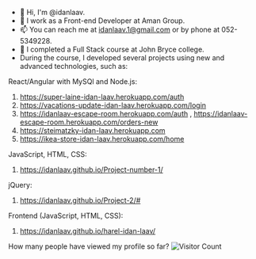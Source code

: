 - 👋 Hi, I'm @idanlaav.
- 👀 I work as a Front-end Developer at Aman Group.
- 📫 You can reach me at idanlaav.1@gmail.com or by phone at 052-5349228.
- 🌱 I completed a Full Stack course at John Bryce college.
- During the course, I developed several projects using new and advanced technologies, such as: 

React/Angular with MySQl and Node.js:
1. https://super-laine-idan-laav.herokuapp.com/auth
2. https://vacations-update-idan-laav.herokuapp.com/login
3. https://idanlaav-escape-room.herokuapp.com/auth , https://idanlaav-escape-room.herokuapp.com/orders-new
4. https://steimatzky-idan-laav.herokuapp.com
5. https://ikea-store-idan-laav.herokuapp.com/home
<!-- 6. https://clothing-store-idan-laav.herokuapp.com -->
<!-- 4. https://am-pm-idan-laav.herokuapp.com // need to fix something -->

JavaScript, HTML, CSS:
1. https://idanlaav.github.io/Project-number-1/

jQuery:
1. https://idanlaav.github.io/Project-2/#

Frontend (JavaScript, HTML, CSS):
1. https://idanlaav.github.io/harel-idan-laav/


<!---
idanlaav/idanlaav is a ✨ special ✨ repository because its `README.md` (this file) appears on your GitHub profile.
You can click the Preview link to take a look at your changes.
--->


How many people have viewed my profile so far?
![Visitor Count](https://profile-counter.glitch.me/{idanlaav/count.svg)
